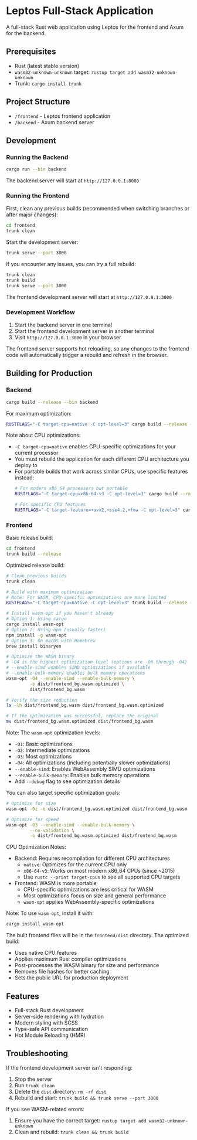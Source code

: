 # Leptos Full-Stack Application

A full-stack Rust web application using Leptos for the frontend and Axum for the backend.

## Prerequisites

- Rust (latest stable version)
- `wasm32-unknown-unknown` target: `rustup target add wasm32-unknown-unknown`
- Trunk: `cargo install trunk`

## Project Structure

- `/frontend` - Leptos frontend application
- `/backend` - Axum backend server

## Development

### Running the Backend

```bash
cargo run --bin backend
```

The backend server will start at `http://127.0.0.1:8080`

### Running the Frontend

First, clean any previous builds (recommended when switching branches or after major changes):
```bash
cd frontend
trunk clean
```

Start the development server:
```bash
trunk serve --port 3000
```

If you encounter any issues, you can try a full rebuild:
```bash
trunk clean
trunk build
trunk serve --port 3000
```

The frontend development server will start at `http://127.0.0.1:3000`

### Development Workflow

1. Start the backend server in one terminal
2. Start the frontend development server in another terminal
3. Visit `http://127.0.0.1:3000` in your browser

The frontend server supports hot reloading, so any changes to the frontend code will automatically trigger a rebuild and refresh in the browser.

## Building for Production

### Backend

```bash
cargo build --release --bin backend
```

For maximum optimization:
```bash
RUSTFLAGS="-C target-cpu=native -C opt-level=3" cargo build --release --bin backend
```

Note about CPU optimizations:
- `-C target-cpu=native` enables CPU-specific optimizations for your current processor
- You must rebuild the application for each different CPU architecture you deploy to
- For portable builds that work across similar CPUs, use specific features instead:
  ```bash
  # For modern x86_64 processors but portable
  RUSTFLAGS="-C target-cpu=x86-64-v3 -C opt-level=3" cargo build --release --bin backend
  
  # For specific CPU features
  RUSTFLAGS="-C target-feature=+avx2,+sse4.2,+fma -C opt-level=3" cargo build --release --bin backend
  ```

### Frontend

Basic release build:
```bash
cd frontend
trunk build --release
```

Optimized release build:
```bash
# Clean previous builds
trunk clean

# Build with maximum optimization
# Note: For WASM, CPU-specific optimizations are more limited
RUSTFLAGS="-C target-cpu=native -C opt-level=3" trunk build --release --public-url "/" --filehash false

# Install wasm-opt if you haven't already
# Option 1: Using cargo
cargo install wasm-opt
# Option 2: Using npm (usually faster)
npm install -g wasm-opt
# Option 3: On macOS with Homebrew
brew install binaryen

# Optimize the WASM binary
# -O4 is the highest optimization level (options are -O0 through -O4)
# --enable-simd enables SIMD optimizations if available
# --enable-bulk-memory enables bulk memory operations
wasm-opt -O4 --enable-simd --enable-bulk-memory \
         -o dist/frontend_bg.wasm.optimized \
         dist/frontend_bg.wasm

# Verify the size reduction
ls -lh dist/frontend_bg.wasm dist/frontend_bg.wasm.optimized

# If the optimization was successful, replace the original
mv dist/frontend_bg.wasm.optimized dist/frontend_bg.wasm
```

Note: The `wasm-opt` optimization levels:
- `-O1`: Basic optimizations
- `-O2`: Intermediate optimizations
- `-O3`: Most optimizations
- `-O4`: All optimizations (including potentially slower optimizations)
- `--enable-simd`: Enables WebAssembly SIMD optimizations
- `--enable-bulk-memory`: Enables bulk memory operations
- Add `--debug` flag to see optimization details

You can also target specific optimization goals:
```bash
# Optimize for size
wasm-opt -Oz -o dist/frontend_bg.wasm.optimized dist/frontend_bg.wasm

# Optimize for speed
wasm-opt -O3 --enable-simd --enable-bulk-memory \
         --no-validation \
         -o dist/frontend_bg.wasm.optimized dist/frontend_bg.wasm
```

CPU Optimization Notes:
- Backend: Requires recompilation for different CPU architectures
  - `native`: Optimizes for the current CPU only
  - `x86-64-v3`: Works on most modern x86_64 CPUs (since ~2015)
  - Use `rustc --print target-cpus` to see all supported CPU targets
- Frontend: WASM is more portable
  - CPU-specific optimizations are less critical for WASM
  - Most optimizations focus on size and general performance
  - `wasm-opt` applies WebAssembly-specific optimizations

Note: To use `wasm-opt`, install it with:
```bash
cargo install wasm-opt
```

The built frontend files will be in the `frontend/dist` directory. The optimized build:
- Uses native CPU features
- Applies maximum Rust compiler optimizations
- Post-processes the WASM binary for size and performance
- Removes file hashes for better caching
- Sets the public URL for production deployment

## Features

- Full-stack Rust development
- Server-side rendering with hydration
- Modern styling with SCSS
- Type-safe API communication
- Hot Module Reloading (HMR)

## Troubleshooting

If the frontend development server isn't responding:
1. Stop the server
2. Run `trunk clean`
3. Delete the `dist` directory: `rm -rf dist`
4. Rebuild and start: `trunk build && trunk serve --port 3000`

If you see WASM-related errors:
1. Ensure you have the correct target: `rustup target add wasm32-unknown-unknown`
2. Clean and rebuild: `trunk clean && trunk build`
